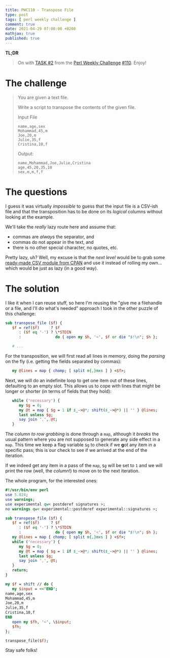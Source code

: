 ```yaml
---
title: PWC110 - Transpose File
type: post
tags: [ perl weekly challenge ]
comment: true
date: 2021-04-29 07:00:00 +0200
mathjax: true
published: true
---
```


**TL;DR**

> On with [TASK #2][] from the [Perl Weekly Challenge][] [#110][].
> Enjoy!

# The challenge

> You are given a text file.
>
> Write a script to transpose the contents of the given file.
>
> Input File
>
>     name,age,sex
>     Mohammad,45,m
>     Joe,20,m
>     Julie,35,f
>     Cristina,10,f
>
> Output:
> 
>     name,Mohammad,Joe,Julie,Cristina
>     age,45,20,35,10
>     sex,m,m,f,f

# The questions

I guess it was virtually *impossible* to guess that the input file is a
CSV-ish file and that the transposition has to be done on its *logical*
columns without looking at the example.

We'll take the *really* lazy route here and assume that:

- commas are *always* the separator, and
- commas do not appear in the text, and
- there is no other special character, no quotes, etc.

Pretty lazy, uh? Well, my excuse is that the *next level* would be to
grab some [ready-made CSV module from CPAN][cpan] and use it instead of
rolling my own... which would be just as lazy (in a good way).


# The solution

I like it when I can reuse stuff, so here I'm reusing the "give me a
filehandle or a file, and I'll do what's needed" approach I took in the
other puzzle of this challenge:

```perl
sub transpose_file ($f) {
   $f = ref($f)     ? $f
      : ($f eq '-') ? \*STDIN
      :               do { open my $h, '<', $f or die "$!\n"; $h };

   # ...
```

For the transposition, we will first read all lines in memory, doing the
*parsing* on the fly (i.e. getting the fields separated by commas):

```perl
   my @lines = map { chomp; [ split m{,}mxs ] } <$f>;
```

Next, we will do an indefinite loop to get one item out of these lines,
defaulting to an empty slot. This allows us to cope with lines that
might be longer or shorter (in terms of fields that they hold):

```perl
   while ('necessary') {
      my $g = 0;
      my @t = map { $g = 1 if $_->@*; shift($_->@*) || '' } @lines;
      last unless $g;
      say join ',', @t;
   }
```

The *column to row grabbing* is done through a `map`, although it
*breaks* the usual pattern where you are not supposed to generate any
side effect in a `map`. This time we keep a flag variable `$g` to check
if we **g**ot any item in a specific pass; this is our check to see if
we arrived at the end of the iteration.

If we indeed get any item in a pass of the `map`, `$g` will be set to
`1` and we will print the row (well, the *column*!) to move on to the
next iteration.

The whole program, for the interested ones:

```perl
#!/usr/bin/env perl
use 5.024;
use warnings;
use experimental qw< postderef signatures >;
no warnings qw< experimental::postderef experimental::signatures >;

sub transpose_file ($f) {
   $f = ref($f)     ? $f
      : ($f eq '-') ? \*STDIN
      :               do { open my $h, '<', $f or die "$!\n"; $h };
   my @lines = map { chomp; [ split m{,}mxs ] } <$f>;
   while ('necessary') {
      my $g = 0;
      my @t = map { $g = 1 if $_->@*; shift($_->@*) || '' } @lines;
      last unless $g;
      say join ',', @t;
   }
   return;
}

my $f = shift // do {
   my $input = <<'END';
name,age,sex
Mohammad,45,m
Joe,20,m
Julie,35,f
Cristina,10,f
END
   open my $fh, '<', \$input;
   $fh;
};

transpose_file($f);
```

Stay safe folks!

[Perl Weekly Challenge]: https://perlweeklychallenge.org/
[#110]: https://perlweeklychallenge.org/blog/perl-weekly-challenge-110/
[TASK #2]: https://perlweeklychallenge.org/blog/perl-weekly-challenge-110/#TASK2
[Perl]: https://www.perl.org/
[cpan]: https://metacpan.org/search?size=500&q=csv

